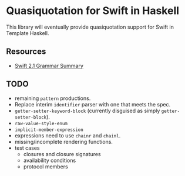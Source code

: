 Quasiquotation for Swift in Haskell
===================================

This library will eventually provide quasiquotation support for Swift in Template Haskell.

Resources
---------

- [Swift 2.1 Grammar Summary](https://developer.apple.com/library/ios/documentation/Swift/Conceptual/Swift_Programming_Language/zzSummaryOfTheGrammar.html)


TODO
----

- remaining `pattern` productions.
- Replace interim `identifier` parser with one that meets the spec.
- `getter-setter-keyword-block` (currently disguised as simply `getter-setter-block`).
- `raw-value-style-enum`
- `implicit-member-expression`
- expressions need to use `chainr` and `chainl`.
- missing/incomplete rendering functions.
- test cases
  - closures and closure signatures
  - availability conditions
  - protocol members
